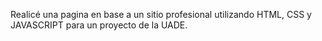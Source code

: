 Realicé una pagina en base a un sitio profesional utilizando HTML, CSS y JAVASCRIPT para un proyecto de la UADE.
